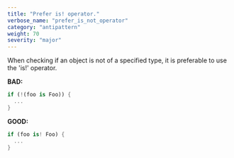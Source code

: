 ```yaml
---
title: "Prefer is! operator."
verbose_name: "prefer_is_not_operator"
category: "antipattern"
weight: 70
severity: "major"
---
```

When checking if an object is not of a specified type, it is preferable to use the 'is!' operator.

**BAD:**
```dart
if (!(foo is Foo)) {
  ...
}
```

**GOOD:**
```dart
if (foo is! Foo) {
  ...
}
```
